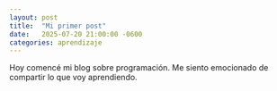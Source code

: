 ```yaml
---
layout: post
title:  "Mi primer post"
date:   2025-07-20 21:00:00 -0600
categories: aprendizaje
---
```


Hoy comencé mi blog sobre programación. Me siento emocionado de compartir lo que voy aprendiendo.
